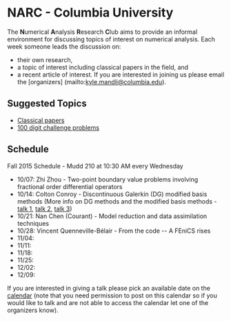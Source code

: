 # NARC - Columbia University

The **N**umerical **A**nalysis **R**esearch **C**lub aims to provide an informal
environment for discussing topics of interest on numerical analysis.  Each week
someone leads the discussion on:
 - their own research,
 - a topic of interest including classical papers in the field, and
 - a recent article of interest.
If you are interested in joining us please email the [organizers]
(mailto:kyle.mandli@columbia.edu).

## Suggested Topics

 - [Classical papers](./classic_papers.html)
 - [100 digit challenge problems](http://epubs.siam.org/doi/book/10.1137/1.9780898717969)

## Schedule

Fall 2015 Schedule - Mudd 210 at 10:30 AM every Wednesday

  - 10/07:  Zhi Zhou - Two-point boundary value problems involving fractional order differential operators 
  - 10/14:  Colton Conroy - Discontinuous Galerkin (DG) modified basis methods 
    (More info on DG methods and the modified basis methods - 
    [talk 1](talks/DG_Talk_1.pdf), [talk 2](talks/DG_Talk_2.pdf), 
    [talk 3](talks/DG_Talk_3.pdf))
  - 10/21:  Nan Chen (Courant) - Model reduction and data assimilation techniques
  - 10/28:  Vincent Quenneville-Bélair - From the code -- A FEniCS rises
  - 11/04:  
  - 11/11:  
  - 11/18:  
  - 11/25:  
  - 12/02:  
  - 12/09:  

If you are interested in giving a talk please pick an available date on the 
[calendar](https://docs.google.com/a/columbia.edu/spreadsheets/d/1Cr-VG28HsSqJj69Wy_mFbq12PJG9W_6j8qAKEAhsDRc/edit?usp=sharing) (note that you need permission to post on this calendar so if you
would like to talk and are not able to access the calendar let one of the
organizers know).
